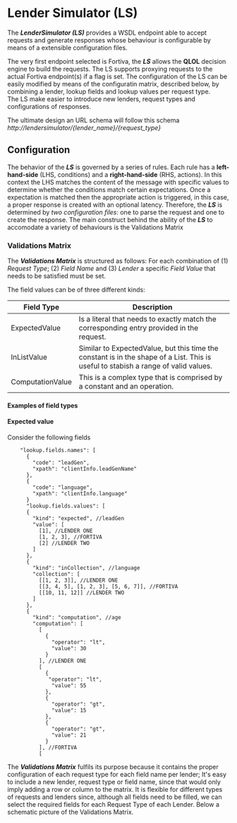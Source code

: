 # Lender Simulator (LS) #

The ***LenderSimulator (LS)*** provides a WSDL endpoint able to accept requests and generate responses whose behaviour is configurable by means of a extensible configuration files. 

The very first endpoint selected is Fortiva, the ***LS*** allows the **QLOL** decision engine to build the requests. 
The LS supports proxying requests to the actual Fortiva endpoint(s) if a flag is set.
The configuration of the LS can be easily modified by means of the configuratin matrix, described below, by combining a lender, lookup fields and lookup values per request type.  
The LS make easier to introduce new lenders, request types and configurations of responses. 

The ultimate design an URL schema will follow this schema *http://lendersimulator/{lender_name}/{request_type}*

## Configuration
The behavior of the ***LS*** is governed by a series of rules. Each rule has a **left-hand-side** (LHS, conditions) and a **right-hand-side** (RHS, actions). In this context the LHS matches the content of the message with specific values to determine whether the conditions match certain expectations. Once a expectation is matched then the appropriate action is triggered, in this case, a proper response is created with an optional latency. Therefore, the ***LS*** is determined by *two configuration files*: one to parse the request and one to create the response.
The main construct behind the ability of the ***LS*** to accomodate a variety of behaviours is the Validations Matrix

### Validations Matrix

The ***Validations Matrix*** is structured as follows: For each combination of (1) *Request Type*; (2) *Field Name* and (3) *Lender* a specific *Field Value* that needs to be satisfied must be set.

The field values can be of three different kinds:

Field Type     | Description
-------------  | -------------
ExpectedValue  | Is a literal that needs to exactly match the corresponding entry provided in the request.
InListValue    | Similar to ExpectedValue, but this time the constant is in the shape of a List. This is useful to stabish a range of valid values.
ComputationValue | This is a complex type that is comprised by a constant and an operation. 

#### Examples of field types
#### Expected value

Consider the following fields
```
    "lookup.fields.names": [
      {
        "code": "leadGen",
        "xpath": "clientInfo.leadGenName"
      },
      {
        "code": "language",
        "xpath": "clientInfo.language"
      }
      "lookup.fields.values": [
      {
        "kind": "expected", //leadGen
        "value": [
          [1], //LENDER ONE
          [1, 2, 3], //FORTIVA
          [2] //LENDER TWO
        ]
      },
      {
        "kind": "inCollection", //language
        "collection": [
          [[1, 2, 3]], //LENDER ONE
          [[3, 4, 5], [1, 2, 3], [5, 6, 7]], //FORTIVA
          [[10, 11, 12]] //LENDER TWO
        ]
      },
      {
        "kind": "computation", //age
        "computation": [
          [
            {
              "operator": "lt",
              "value": 30
            }
          ], //LENDER ONE
          [
            {
             "operator": "lt",
              "value": 55
            },
            {
              "operator": "gt",
              "value": 15
            },
            {
              "operator": "gt",
              "value": 21
            }
          ], //FORTIVA
          [

```

The ***Validations Matrix*** fulfils its purpose because it contains the proper configuration of each request type for each field name per lender; It's easy to include a new lender, request type or field name, since that would only imply adding a row or column to the matrix. It is flexible for different types of requests and lenders since, although all fields need to be filled, we can select the required fields for each Request Type of each Lender. Below a schematic picture of the Validations Matrix.




